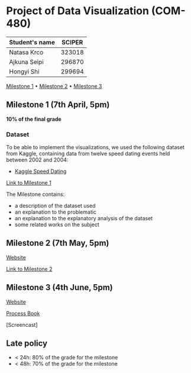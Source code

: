 # Project of Data Visualization (COM-480)

| Student's name | SCIPER |
| -------------- | ------ |
| Natasa Krco| 323018|
| Ajkuna Seipi| 296870|
| Hongyi Shi| 299694|

[Milestone 1](#milestone-1-7rd-April-5pm) • [Milestone 2](https://github.com/com-480-data-visualization/project-2023-matchmakers/blob/master/Milestones/Milestone2.pdf) • [Milestone 3](https://github.com/com-480-data-visualization/project-2023-matchmakers/blob/master/Milestones/process_book.pdf)

## Milestone 1 (7th April, 5pm)

**10% of the final grade**


### Dataset

To be able to implement the visualizations, we used the following dataset from Kaggle, containing data from twelve speed dating events held between 2002 and 2004:
* [Kaggle Speed Dating](https://www.kaggle.com/datasets/ulrikthygepedersen/speed-dating)

[Link to Milestone 1](./Milestones/Mileston1.pdf)

The Milestone contains:
* a description of the dataset used
* an explanation to the problematic
* an explanation to the explanatory analysis of the dataset
* some related works on the subject


## Milestone 2 (7th May, 5pm)

[Website](https://com-480-data-visualization.github.io/project-2023-matchmakers/)

[Link to Milestone 2](./Milestones/Milestone2.pdf)


## Milestone 3 (4th June, 5pm)

[Website](https://com-480-data-visualization.github.io/project-2023-matchmakers/)

[Process Book](https://github.com/com-480-data-visualization/project-2023-matchmakers/blob/master/Milestones/process_book.pdf)

[Screencast]




## Late policy

- < 24h: 80% of the grade for the milestone
- < 48h: 70% of the grade for the milestone

